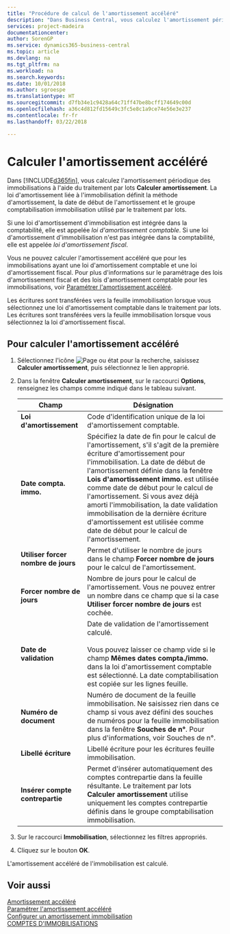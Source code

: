 ```yaml
---
title: "Procédure de calcul de l'amortissement accéléré"
description: "Dans Business Central, vous calculez l'amortissement périodique des immobilisations à l'aide du traitement par lots **Calculer amortissement**. La loi d'amortissement liée à l'immobilisation définit la méthode d'amortissement, la date de début de l'amortissement et le groupe comptabilisation immobilisation utilisé par le traitement par lots."
services: project-madeira
documentationcenter: 
author: SorenGP
ms.service: dynamics365-business-central
ms.topic: article
ms.devlang: na
ms.tgt_pltfrm: na
ms.workload: na
ms.search.keywords: 
ms.date: 10/01/2018
ms.author: sgroespe
ms.translationtype: HT
ms.sourcegitcommit: d7fb34e1c9428a64c71ff47be8bcff174649c00d
ms.openlocfilehash: a36c4d812fd15649c3fc5e8c1a9ce74e56e3e237
ms.contentlocale: fr-fr
ms.lasthandoff: 03/22/2018

---
```

# <a name="calculate-accelerated-depreciation"></a>Calculer l'amortissement accéléré
Dans [!INCLUDE[d365fin](../../includes/d365fin_md.md)], vous calculez l'amortissement périodique des immobilisations à l'aide du traitement par lots **Calculer amortissement**. La loi d'amortissement liée à l'immobilisation définit la méthode d'amortissement, la date de début de l'amortissement et le groupe comptabilisation immobilisation utilisé par le traitement par lots.  

Si une loi d'amortissement d'immobilisation est intégrée dans la comptabilité, elle est appelée *loi d'amortissement comptable*. Si une loi d'amortissement d'immobilisation n'est pas intégrée dans la comptabilité, elle est appelée *loi d'amortissement fiscal*.  

Vous ne pouvez calculer l'amortissement accéléré que pour les immobilisations ayant une loi d'amortissement comptable et une loi d'amortissement fiscal. Pour plus d'informations sur le paramétrage des lois d'amortissement fiscal et des lois d'amortissement comptable pour les immobilisations, voir [Paramétrer l'amortissement accéléré](how-to-set-up-accelerated-depreciation.md).  

Les écritures sont transférées vers la feuille immobilisation lorsque vous sélectionnez une loi d'amortissement comptable dans le traitement par lots. Les écritures sont transférées vers la feuille immobilisation lorsque vous sélectionnez la loi d'amortissement fiscal.  

## <a name="to-calculate-accelerated-depreciation"></a>Pour calculer l'amortissement accéléré  

1.  Sélectionnez l'icône ![Page ou état pour la recherche](../../media/ui-search/search_small.png "Page ou état pour la recherche"), saisissez **Calculer amortissement**, puis sélectionnez le lien approprié.  
2.  Dans la fenêtre **Calculer amortissement**, sur le raccourci **Options**, renseignez les champs comme indiqué dans le tableau suivant.  

    |Champ|Désignation|  
    |---------------------------------|---------------------------------------|  
    |**Loi d'amortissement**|Code d'identification unique de la loi d'amortissement comptable.|  
    |**Date compta. immo.**|Spécifiez la date de fin pour le calcul de l'amortissement, s'il s'agit de la première écriture d'amortissement pour l'immobilisation. La date de début de l'amortissement définie dans la fenêtre **Lois d'amortissement immo.** est utilisée comme date de début pour le calcul de l'amortissement. Si vous avez déjà amorti l'immobilisation, la date validation immobilisation de la dernière écriture d'amortissement est utilisée comme date de début pour le calcul de l'amortissement.|  
    |**Utiliser forcer nombre de jours**|Permet d'utiliser le nombre de jours dans le champ **Forcer nombre de jours** pour le calcul de l'amortissement.|  
    |**Forcer nombre de jours**|Nombre de jours pour le calcul de l'amortissement. Vous ne pouvez entrer un nombre dans ce champ que si la case **Utiliser forcer nombre de jours** est cochée.|  
    |**Date de validation**|Date de validation de l'amortissement calculé.<br /><br /> Vous pouvez laisser ce champ vide si le champ **Mêmes dates compta./immo.** dans la loi d'amortissement comptable est sélectionné. La date comptabilisation est copiée sur les lignes feuille.|  
    |**Numéro de document**|Numéro de document de la feuille immobilisation. Ne saisissez rien dans ce champ si vous avez défini des souches de numéros pour la feuille immobilisation dans la fenêtre **Souches de n°**. Pour plus d'informations, voir Souches de n°.|  
    |**Libellé écriture**|Libellé écriture pour les écritures feuille immobilisation.|  
    |**Insérer compte contrepartie**|Permet d'insérer automatiquement des comptes contrepartie dans la feuille résultante. Le traitement par lots **Calculer amortissement** utilise uniquement les comptes contrepartie définis dans le groupe comptabilisation immobilisation.|  

3.  Sur le raccourci **Immobilisation**, sélectionnez les filtres appropriés.  
4.  Cliquez sur le bouton **OK**.  

L'amortissement accéléré de l'immobilisation est calculé.  

## <a name="see-also"></a>Voir aussi  
 [Amortissement accéléré](accelerated-depreciation.md)   
 [Paramétrer l'amortissement accéléré](how-to-set-up-accelerated-depreciation.md)   
 [Configurer un amortissement immobilisation](../../fa-how-setup-depreciation.md)  
 [COMPTES D'IMMOBILISATIONS](../../fa-manage.md)

